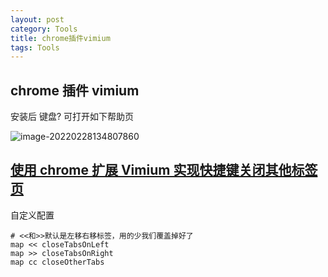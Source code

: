 ```yaml
---
layout: post
category: Tools
title: chrome插件vimium
tags: Tools
---
```


## chrome 插件 vimium

安装后 键盘? 可打开如下帮助页

![image-20220228134807860](https://cdn.jsdelivr.net/gh/mafulong/mdPic@vv3/v3/20220228134807.png)

## [使用 chrome 扩展 Vimium 实现快捷键关闭其他标签页](https://www.cnblogs.com/36bian/p/7669594.html)

自定义配置

```
# <<和>>默认是左移右移标签，用的少我们覆盖掉好了
map << closeTabsOnLeft
map >> closeTabsOnRight
map cc closeOtherTabs
```
